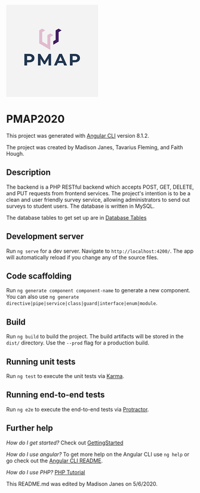 ![PMAP LOGO](/src/assets/logo.png)
# PMAP2020

This project was generated with [Angular CLI](https://github.com/angular/angular-cli) version 8.1.2.

The project was created by Madison Janes, Tavarius Fleming, and Faith Hough.

## Description

The backend is a PHP RESTful backend which accepts POST, GET, DELETE, and PUT
requests from frontend services. The project's intention is to be a clean
and user friendly survey service, allowing administrators to send out surveys
to student users. The database is written in MySQL.

The database tables to get set up are in [Database Tables](/pmap_database.sql)

## Development server

Run `ng serve` for a dev server. Navigate to `http://localhost:4200/`. The app will automatically reload if you change any of the source files.

## Code scaffolding

Run `ng generate component component-name` to generate a new component. You can also use `ng generate directive|pipe|service|class|guard|interface|enum|module`.

## Build

Run `ng build` to build the project. The build artifacts will be stored in the `dist/` directory. Use the `--prod` flag for a production build.

## Running unit tests

Run `ng test` to execute the unit tests via [Karma](https://karma-runner.github.io).

## Running end-to-end tests

Run `ng e2e` to execute the end-to-end tests via [Protractor](http://www.protractortest.org/).

## Further help

*How do I get started?*
   Check out [GettingStarted](/GettingStarted.md)

*How do I use angular?*
To get more help on the Angular CLI use `ng help` or go check out the [Angular CLI README](https://github.com/angular/angular-cli/blob/master/README.md).

*How do I use PHP?*
[PHP Tutorial](https://www.w3schools.com/php/)

This README.md was edited by Madison Janes on 5/6/2020.
